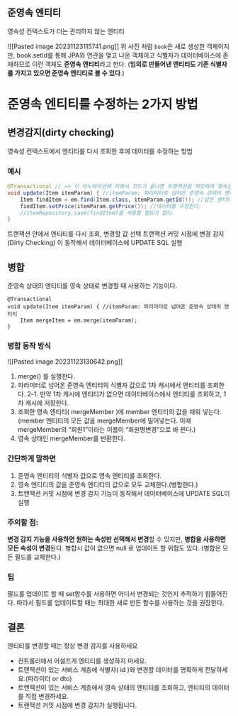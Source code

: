 ## 준영속 엔티티
영속성 컨텍스트가 더는 관리하지 않는 엔티티

![[Pasted image 20231123115741.png]]
위 사진 처럼 `book`은 새로 생성한 객체이지만, book.setId를 통해 JPA와 연관을 맺고 나온 객체이고 식별자가 데이터베이스에 존재하므로 이런 객체도 **준영속 엔티티**라고 한다.
(**임의로 만들어낸 엔티티도 기존 식별자를  가지고 있으면 준영속 엔티티로 볼 수 있다**.)

# 준영속 엔티티를 수정하는 2가지 방법
## 변경감지(dirty checking)
영속성 컨텍스트에서 엔티티를 다시 조회한 후에 데이터를 수정하는 방법
### 예시
```java
@Transactional // => 이 어노테이션에 의해서 코드가 끝나면 트랜잭션을 커밋하여 영속성 컨텍스트 중 변경된 내용을 감지해서 변경한다.
void update(Item itemParam) { //itemParam: 파리미터로 넘어온 준영속 상태의 엔티티 
	Item findItem = em.find(Item.class, itemParam.getId()); //같은 엔티티를 조회한다.
	findItem.setPrice(itemParam.getPrice()); //데이터를 수정한다. 
	//itemRepository.save(findItem)을 사용할 필요가 없다.
}
```
 
트랜잭션 안에서 엔티티를 다시 조회, 변경할 값 선택 
트랜잭션 커밋 시점에 변경 감지(Dirty Checking) 이 동작해서 데이터베이스에 UPDATE SQL 실행
## 병합
준영속 상태의 엔티티를 영속 상태로 변경할 때 사용하는 기능이다.
```
@Transactional 
void update(Item itemParam) { //itemParam: 파리미터로 넘어온 준영속 상태의 엔티티 
	Item mergeItem = em.merge(itemParam); 
}
```

### 병합 동작 방식 
![[Pasted image 20231123130642.png]]
1. merge() 를 실행한다. 
2. 파라미터로 넘어온 준영속 엔티티의 식별자 값으로 1차 캐시에서 엔티티를 조회한다. 2-1. 만약 1차 캐시에 엔티티가 없으면 데이터베이스에서 엔티티를 조회하고, 1차 캐시에 저장한다. 
3. 조회한 영속 엔티티( mergeMember )에 member 엔티티의 값을 채워 넣는다. (member 엔티티의 모든 값을 mergeMember에 밀어넣는다. 이때 mergeMember의 “회원1”이라는 이름이 “회원명변경”으로 바 뀐다.) 
4. 영속 상태인 mergeMember를 반환한다.

### 간단하게 말하면
1. 준영속 엔티티의 식별자 값으로 영속 엔티티를 조회한다. 
2. 영속 엔티티의 값을 준영속 엔티티의 값으로 모두 교체한다.(병합한다.) 
3. 트랜잭션 커밋 시점에 변경 감지 기능이 동작해서 데이터베이스에 UPDATE SQL이 실행

###  주의할 점: 
**변경 감지 기능을 사용하면 원하는 속성만 선택해서 변경**할 수 있지만, **병합을 사용하면 모든 속성이 변경**된다. 병합시 값이 없으면 null 로 업데이트 할 위험도 있다. (병합은 모든 필드를 교체한다.)

### 팁
필드를 업데이트 할 때 set함수를 사용하면 어디서 변경되는 것인지 추적하기 힘들어진다. 따라서 필드를 업데이트할 때는 최대한 새로 만든 함수를 사용하는 것을 권장한다.

## 결론
엔티티를 변경할 때는 항상 변경 감지를 사용하세요 
- 컨트롤러에서 어설프게 엔티티를 생성하지 마세요. 
- 트랜잭션이 있는 서비스 계층에 식별자( id )와 변경할 데이터를 명확하게 전달하세요.(파라미터 or dto) 
- 트랜잭션이 있는 서비스 계층에서 영속 상태의 엔티티를 조회하고, 엔티티의 데이터를 직접 변경하세요. 
- 트랜잭션 커밋 시점에 변경 감지가 실행됩니다.